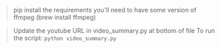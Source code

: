 > pip install the requirements
> you'll need to have some version of ffmpeg (brew install ffmpeg)

> Update the youtube URL in video_summary.py at bottom of file
> To run the script:
`python video_summary.py`